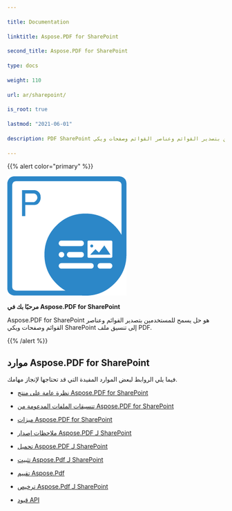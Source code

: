 ```yaml
---

title: Documentation

linktitle: Aspose.PDF for SharePoint

second_title: Aspose.PDF for SharePoint

type: docs

weight: 110

url: ar/sharepoint/

is_root: true

lastmod: "2021-06-01"

description: PDF SharePoint هو حل يسمح للمستخدمين بتصدير القوائم وعناصر القوائم وصفحات ويكي SharePoint إلى تنسيق ملف PDF.

---
```


{{% alert color="primary" %}}

![Aspose.PDF for Sharepoint logo](aspose_pdf-for-sharepoint.png)

**مرحبًا بك في Aspose.PDF for SharePoint**

Aspose.PDF for SharePoint هو حل يسمح للمستخدمين بتصدير القوائم وعناصر القوائم وصفحات ويكي SharePoint إلى تنسيق ملف PDF.

{{% /alert %}}

## **موارد Aspose.PDF for SharePoint**

فيما يلي الروابط لبعض الموارد المفيدة التي قد تحتاجها لإنجاز مهامك.

- [نظرة عامة على منتج Aspose.PDF for SharePoint](/pdf/sharepoint/product-overview/)

- [تنسيقات الملفات المدعومة من Aspose.PDF for SharePoint](/pdf/sharepoint/supported-file-formats/)

- [ميزات Aspose.PDF for SharePoint](/pdf/sharepoint/features/)

- [ملاحظات إصدار Aspose.PDF لـ SharePoint](https://releases.aspose.com/pdf/sharepoint/release-notes/)

- [تحميل Aspose.PDF لـ SharePoint](https://releases.aspose.com/pdf/sharepoint/)

- [تثبيت Aspose.Pdf لـ SharePoint](/pdf/sharepoint/install-aspose-pdf-for-sharepoint/)

- [تقييم Aspose.Pdf](/pdf/sharepoint/evaluate-aspose-pdf/)

- [ترخيص Aspose.Pdf لـ SharePoint](/pdf/sharepoint/license-aspose-pdf-for-sharepoint/)

- [قيود API](/pdf/sharepoint/api-limitations/)